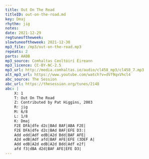 ```yaml
---
title: Out On The Road
titleID: out-on-the-road.md
key: Dmaj
rhythm: jig
notes:
date: 2021-12-29
regtuneoftheweek:
slowtuneoftheweek: 2021-12-30
mp3_file: /mp3/out-on-the-road.mp3
repeats: 2
parts: AABB
mp3_source: Comhaltas Ceoltóirí Éireann
mp3_licence: CC-BY-NC-2.5
mp3_url: http://media.comhaltas.ie/audio/cl458_mp3/cl458_7.mp3
alt_mp3_url: https://www.youtube.com/watch?v=dVf9qxVhcl4
abc_source: The Session
abc_url: https://thesession.org/tunes/2148
abc: |
    X: 1
    T: Out On The Road
    Z: Contributed by Pat Higgins, 2003
    R: jig
    M: 6/8
    L: 1/8
    K: Dmaj
    F2E DFA|dfe d2c|BAd BAF|ABA F2E|
    F2E DFA|dfe d2c|BAd BAF|EFE D3:|
    Add edd|Adf edB|A2d Bdd|BAF AFE|
    A2d edB|Adf afd|BAF AFE|EFE (3DEF A|
    Add edB|A2d edB|A2d Bdd|Adf e2f|
    afd f3|dBA d2d|BAF AFE|EFE D3|
---
```

